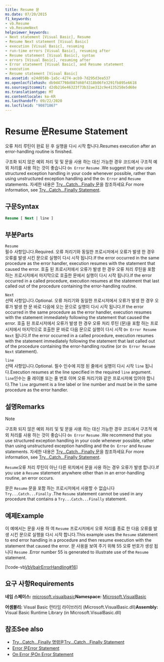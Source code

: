 ```yaml
---
title: Resume 문
ms.date: 07/20/2015
f1_keywords:
- vb.Resume
- vb.ResumeNext
helpviewer_keywords:
- Next statement [Visual Basic], Resume
- Resume Next statement [Visual Basic]
- execution [Visual Basic], resuming
- run-time errors [Visual Basic], resuming after
- Resume statement [Visual Basic], syntax
- errors [Visual Basic], resuming after
- Error statement [Visual Basic], and Resume statement
- execution
- Resume statement [Visual Basic]
ms.assetid: e24d058b-1a5c-4274-acb9-7d295d3ea537
ms.openlocfilehash: db9d47798d087d60f4318b06fe3291fb895e6618
ms.sourcegitcommit: d2db216e46323f73b32ae312c9e4135258e5d68e
ms.translationtype: MT
ms.contentlocale: ko-KR
ms.lasthandoff: 09/22/2020
ms.locfileid: "90871867"
---
```

# <a name="resume-statement"></a><span data-ttu-id="aaef7-102">Resume 문</span><span class="sxs-lookup"><span data-stu-id="aaef7-102">Resume Statement</span></span>

<span data-ttu-id="aaef7-103">오류 처리 루틴이 완료 된 후 실행을 다시 시작 합니다.</span><span class="sxs-lookup"><span data-stu-id="aaef7-103">Resumes execution after an error-handling routine is finished.</span></span>  
  
 <span data-ttu-id="aaef7-104">구조화 되지 않은 예외 처리 및 및 문을 사용 하는 대신 가능한 경우 코드에서 구조적 예외 처리를 사용 하는 것이 좋습니다 `On Error` `Resume` .</span><span class="sxs-lookup"><span data-stu-id="aaef7-104">We suggest that you use structured exception handling in your code whenever possible, rather than using unstructured exception handling and the `On Error` and `Resume` statements.</span></span> <span data-ttu-id="aaef7-105">자세한 내용은 [Try...Catch...Finally 문](try-catch-finally-statement.md)을 참조하세요.</span><span class="sxs-lookup"><span data-stu-id="aaef7-105">For more information, see [Try...Catch...Finally Statement](try-catch-finally-statement.md).</span></span>  
  
## <a name="syntax"></a><span data-ttu-id="aaef7-106">구문</span><span class="sxs-lookup"><span data-stu-id="aaef7-106">Syntax</span></span>  
  
```vb  
Resume [ Next | line ]  
```  
  
## <a name="parts"></a><span data-ttu-id="aaef7-107">부분</span><span class="sxs-lookup"><span data-stu-id="aaef7-107">Parts</span></span>  

 `Resume`  
 <span data-ttu-id="aaef7-108">필수 사항입니다.</span><span class="sxs-lookup"><span data-stu-id="aaef7-108">Required.</span></span> <span data-ttu-id="aaef7-109">오류 처리기와 동일한 프로시저에서 오류가 발생 한 경우 오류를 발생 시킨 문으로 실행이 다시 시작 됩니다.</span><span class="sxs-lookup"><span data-stu-id="aaef7-109">If the error occurred in the same procedure as the error handler, execution resumes with the statement that caused the error.</span></span> <span data-ttu-id="aaef7-110">호출 된 프로시저에서 오류가 발생 한 경우 오류 처리 루틴을 포함 하는 프로시저에서 마지막으로 호출한 문에서 실행이 다시 시작 됩니다.</span><span class="sxs-lookup"><span data-stu-id="aaef7-110">If the error occurred in a called procedure, execution resumes at the statement that last called out of the procedure containing the error-handling routine.</span></span>  
  
 `Next`  
 <span data-ttu-id="aaef7-111">선택 사항입니다.</span><span class="sxs-lookup"><span data-stu-id="aaef7-111">Optional.</span></span> <span data-ttu-id="aaef7-112">오류 처리기와 동일한 프로시저에서 오류가 발생 한 경우 오류가 발생 한 문 바로 다음에 오는 문으로 실행이 다시 시작 됩니다.</span><span class="sxs-lookup"><span data-stu-id="aaef7-112">If the error occurred in the same procedure as the error handler, execution resumes with the statement immediately following the statement that caused the error.</span></span> <span data-ttu-id="aaef7-113">호출 된 프로시저에서 오류가 발생 한 경우 오류 처리 루틴 (문)을 포함 하는 프로시저에서 마지막으로 호출한 문 바로 다음 문으로 실행이 다시 시작 `On Error Resume Next` 됩니다.</span><span class="sxs-lookup"><span data-stu-id="aaef7-113">If the error occurred in a called procedure, execution resumes with the statement immediately following the statement that last called out of the procedure containing the error-handling routine (or `On Error Resume Next` statement).</span></span>  
  
 `line`  
 <span data-ttu-id="aaef7-114">선택 사항입니다.</span><span class="sxs-lookup"><span data-stu-id="aaef7-114">Optional.</span></span> <span data-ttu-id="aaef7-115">필수 인수에 지정 된 줄에서 실행이 다시 시작 `line` 됩니다.</span><span class="sxs-lookup"><span data-stu-id="aaef7-115">Execution resumes at the line specified in the required `line` argument.</span></span> <span data-ttu-id="aaef7-116">`line`인수는 줄 레이블 또는 줄 번호 이며 오류 처리기와 같은 프로시저에 있어야 합니다.</span><span class="sxs-lookup"><span data-stu-id="aaef7-116">The `line` argument is a line label or line number and must be in the same procedure as the error handler.</span></span>  
  
## <a name="remarks"></a><span data-ttu-id="aaef7-117">설명</span><span class="sxs-lookup"><span data-stu-id="aaef7-117">Remarks</span></span>  
  
> [!NOTE]
> <span data-ttu-id="aaef7-118">구조화 되지 않은 예외 처리 및 및 문을 사용 하는 대신 가능한 경우 코드에서 구조적 예외 처리를 사용 하는 것이 좋습니다 `On Error` `Resume` .</span><span class="sxs-lookup"><span data-stu-id="aaef7-118">We recommend that you use structured exception handling in your code whenever possible, rather than using unstructured exception handling and the `On Error` and `Resume` statements.</span></span> <span data-ttu-id="aaef7-119">자세한 내용은 [Try...Catch...Finally 문](try-catch-finally-statement.md)을 참조하세요.</span><span class="sxs-lookup"><span data-stu-id="aaef7-119">For more information, see [Try...Catch...Finally Statement](try-catch-finally-statement.md).</span></span>  
  
 <span data-ttu-id="aaef7-120">`Resume`오류 처리 루틴이 아닌 다른 위치에서 문을 사용 하는 경우 오류가 발생 합니다.</span><span class="sxs-lookup"><span data-stu-id="aaef7-120">If you use a `Resume` statement anywhere other than in an error-handling routine, an error occurs.</span></span>  
  
 <span data-ttu-id="aaef7-121">문은 `Resume` 문을 포함 하는 프로시저에서 사용할 수 없습니다 `Try...Catch...Finally` .</span><span class="sxs-lookup"><span data-stu-id="aaef7-121">The `Resume` statement cannot be used in any procedure that contains a `Try...Catch...Finally` statement.</span></span>  
  
## <a name="example"></a><span data-ttu-id="aaef7-122">예제</span><span class="sxs-lookup"><span data-stu-id="aaef7-122">Example</span></span>  

 <span data-ttu-id="aaef7-123">이 예에서는 문을 사용 하 여 `Resume` 프로시저에서 오류 처리를 종료 한 다음 오류를 발생 시킨 문으로 실행을 다시 시작 합니다.</span><span class="sxs-lookup"><span data-stu-id="aaef7-123">This example uses the `Resume` statement to end error handling in a procedure and then resume execution with the statement that caused the error.</span></span> <span data-ttu-id="aaef7-124">문 사용을 보여 주기 위해 55 오류 번호가 생성 됩니다 `Resume` .</span><span class="sxs-lookup"><span data-stu-id="aaef7-124">Error number 55 is generated to illustrate use of the `Resume` statement.</span></span>  
  
 [!code-vb[VbVbalrErrorHandling#16](~/samples/snippets/visualbasic/VS_Snippets_VBCSharp/VbVbalrErrorHandling/VB/Class1.vb#16)]  
  
## <a name="requirements"></a><span data-ttu-id="aaef7-125">요구 사항</span><span class="sxs-lookup"><span data-stu-id="aaef7-125">Requirements</span></span>  

 <span data-ttu-id="aaef7-126">**네임 스페이스:** [microsoft.visualbasic](../runtime-library-members.md)</span><span class="sxs-lookup"><span data-stu-id="aaef7-126">**Namespace:** [Microsoft.VisualBasic](../runtime-library-members.md)</span></span>  
  
 <span data-ttu-id="aaef7-127">**어셈블리:** Visual Basic 런타임 라이브러리 (Microsoft.VisualBasic.dll)</span><span class="sxs-lookup"><span data-stu-id="aaef7-127">**Assembly:** Visual Basic Runtime Library (in Microsoft.VisualBasic.dll)</span></span>  
  
## <a name="see-also"></a><span data-ttu-id="aaef7-128">참조</span><span class="sxs-lookup"><span data-stu-id="aaef7-128">See also</span></span>

- [<span data-ttu-id="aaef7-129">Try...Catch...Finally 명령문</span><span class="sxs-lookup"><span data-stu-id="aaef7-129">Try...Catch...Finally Statement</span></span>](try-catch-finally-statement.md)
- [<span data-ttu-id="aaef7-130">Error 문</span><span class="sxs-lookup"><span data-stu-id="aaef7-130">Error Statement</span></span>](error-statement.md)
- [<span data-ttu-id="aaef7-131">On Error 문</span><span class="sxs-lookup"><span data-stu-id="aaef7-131">On Error Statement</span></span>](on-error-statement.md)
